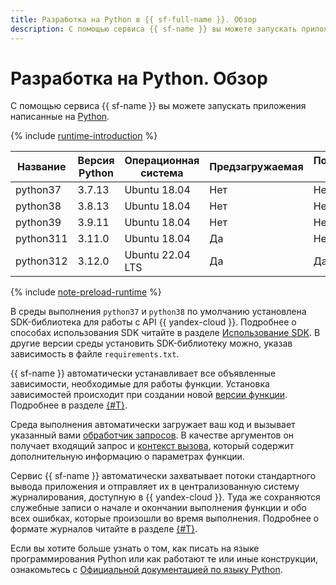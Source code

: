 ```yaml
---
title: Разработка на Python в {{ sf-full-name }}. Обзор
description: С помощью сервиса {{ sf-name }} вы можете запускать приложения написанные на Python. Сервис предоставляет несколько сред выполнения с различными версиями окружения.
---
```


# Разработка на Python. Обзор

С помощью сервиса {{ sf-name }} вы можете запускать приложения написанные на [Python](https://python.org/). 


{% include [runtime-introduction](../../../_includes/functions/runtime-introduction.md) %}

| Название | Версия Python | Операционная <br>система | Предзагружаемая | Поддерживается сервисом |
|----|----|----|----|----|
| python37 | 3.7.13 | Ubuntu 18.04 | Нет | Нет |
| python38 | 3.8.13 | Ubuntu 18.04 | Нет | Нет |
| python39 | 3.9.11 | Ubuntu 18.04 | Нет | Нет |
| python311 | 3.11.0 | Ubuntu 18.04 | Да | Нет |
| python312 | 3.12.0 | Ubuntu 22.04 LTS | Да | Да |


{% include [note-preload-runtime](../../../_includes/functions/note-preload-runtime.md) %}


В среды выполнения `python37` и `python38` по умолчанию установлена SDK-библиотека для работы с API {{ yandex-cloud }}. Подробнее о способах использования SDK читайте в разделе [Использование SDK](sdk.md). В другие версии среды установить SDK-библиотеку можно, указав зависимость в файле `requirements.txt`.


{{ sf-name }} автоматически устанавливает все объявленные зависимости, необходимые для работы функции. Установка зависимостей происходит при создании новой [версии функции](../../operations/function/version-manage.md). Подробнее в разделе [{#T}](dependencies.md).

Среда выполнения автоматически загружает ваш код и вызывает указанный вами [обработчик запросов](handler.md). В качестве аргументов он получает входящий запрос и [контекст вызова](context.md), который содержит дополнительную информацию о параметрах функции.

Сервис {{ sf-name }} автоматически захватывает потоки стандартного вывода приложения и отправляет их в централизованную систему журналирования, доступную в {{ yandex-cloud }}. Туда же сохраняются служебные записи о начале и окончании выполнения функции и обо всех ошибках, которые произошли во время выполнения. Подробнее о формате журналов читайте в разделе [{#T}](logging.md).

Если вы хотите больше узнать о том, как писать на языке программирования Python или как работают те или иные конструкции, ознакомьтесь с [Официальной документацией по языку Python](https://docs.python.org/3.12/).
